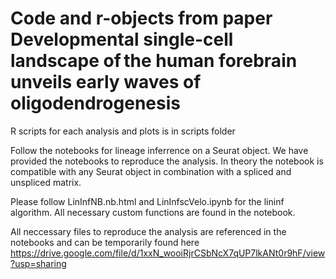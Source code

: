 # Code and r-objects from paper Developmental single-cell landscape of the human forebrain unveils early waves of oligodendrogenesis 
R scripts for each analysis and plots is in scripts folder

Follow the notebooks for lineage inferrence on a Seurat object. We have provided the notebooks to reproduce the analysis. In theory the notebook is compatible with any Seurat object in combination with a spliced and unspliced matrix. 

Please follow LinInfNB.nb.html and LinInfscVelo.ipynb for the lininf algorithm. All necessary custom functions are found in the notebook.

All neccessary files to reproduce the analysis are referenced in the notebooks and can be temporarily found here https://drive.google.com/file/d/1xxN_wooiRjrCSbNcX7qUP7lkANt0r9hF/view?usp=sharing 
